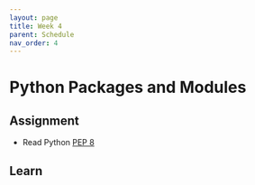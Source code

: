 ```yaml
---
layout: page
title: Week 4
parent: Schedule
nav_order: 4
---
```


# Python Packages and Modules

## Assignment

- Read Python [PEP 8](https://peps.python.org/pep-0008/)

## Learn



